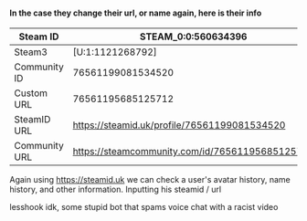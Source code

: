 #### In the case they change their url, or name again, here is their info
Steam ID | STEAM_0:0:560634396
----- | -----
Steam3 | [U:1:1121268792]
Community ID | 76561199081534520
Custom URL | 76561195685125712
SteamID URL | https://steamid.uk/profile/76561199081534520
Community URL | https://steamcommunity.com/id/76561195685125712

Again using https://steamid.uk we can check a user's avatar history, name history, and other information.
Inputting his steamid / url 

lesshook idk, some stupid bot that spams voice chat with a racist video
